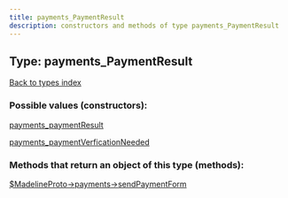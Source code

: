 ```yaml
---
title: payments_PaymentResult
description: constructors and methods of type payments_PaymentResult
---
```

## Type: payments\_PaymentResult  
[Back to types index](index.md)



### Possible values (constructors):

[payments\_paymentResult](../constructors/payments_paymentResult.md)  

[payments\_paymentVerficationNeeded](../constructors/payments_paymentVerficationNeeded.md)  



### Methods that return an object of this type (methods):

[$MadelineProto->payments->sendPaymentForm](../methods/payments_sendPaymentForm.md)  



